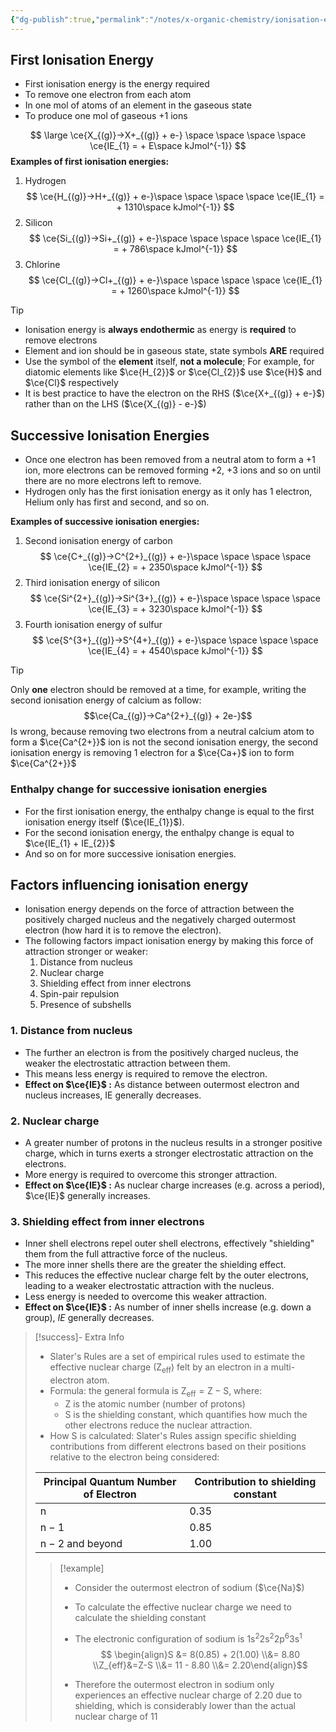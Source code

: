 ```yaml
---
{"dg-publish":true,"permalink":"/notes/x-organic-chemistry/ionisation-energy/"}
---
```


## First Ionisation Energy
- First ionisation energy is the energy required
- To remove one electron from each atom
- In one mol of atoms of an element in the gaseous state
- To produce one mol of gaseous +1 ions

$$
\large
\ce{X_{(g)}->X+_{(g)} + e-} \space \space \space \space \ce{IE_{1} = + E\space kJmol^{-1}}
$$
**Examples of first ionisation energies:**
1. Hydrogen
$$
\ce{H_{(g)}->H+_{(g)} + e-}\space \space \space \space \ce{IE_{1}  = + 1310\space kJmol^{-1}}
$$
2. Silicon 
$$
\ce{Si_{(g)}->Si+_{(g)} + e-}\space \space \space \space \ce{IE_{1}  = + 786\space kJmol^{-1}}
$$
3. Chlorine 
$$
\ce{Cl_{(g)}->Cl+_{(g)} + e-}\space \space \space \space \ce{IE_{1}  = + 1260\space kJmol^{-1}}
$$
> [!tip]
> - Ionisation energy is **always endothermic** as energy is **required** to remove electrons
> - Element and ion should be in gaseous state, state symbols **ARE** required
> - Use the symbol of the **element** itself, **not a molecule**; For example, for diatomic elements like $\ce{H_{2}}$ or $\ce{Cl_{2}}$ use $\ce{H}$ and $\ce{Cl}$ respectively
> - It is best practice to have the electron on the $\mathrm{RHS}$ ($\ce{X+_{(g)} + e-}$) rather than on the $\mathrm{LHS}$ ($\ce{X_{(g)} - e-}$)


## Successive Ionisation Energies
- Once one electron has been removed from a neutral atom to form a +1 ion, more electrons can be removed forming +2, +3 ions and so on until there are no more electrons left to remove.
- Hydrogen only has the first ionisation energy as it only has 1 electron, Helium only has first and second, and so on.

**Examples of successive ionisation energies:**
1. Second ionisation energy of carbon
$$
\ce{C+_{(g)}->C^{2+}_{(g)} + e-}\space \space \space \space \ce{IE_{2}  = + 2350\space kJmol^{-1}}
$$
2. Third ionisation energy of silicon
$$
\ce{Si^{2+}_{(g)}->Si^{3+}_{(g)} + e-}\space \space \space \space \ce{IE_{3}  = + 3230\space kJmol^{-1}}
$$
3. Fourth ionisation energy of sulfur 
$$
\ce{S^{3+}_{(g)}->S^{4+}_{(g)} + e-}\space \space \space \space \ce{IE_{4}  = + 4540\space kJmol^{-1}}
$$
>[!tip]
>Only **one** electron should be removed at a time, for example, writing the second ionisation energy of calcium as follow:
>$$\ce{Ca_{(g)}->Ca^{2+}_{(g)} + 2e-}$$
> Is wrong, because removing two electrons from a neutral calcium atom to form a $\ce{Ca^{2+}}$ ion is not the second ionisation energy, the second ionisation energy is removing 1 electron for a $\ce{Ca+}$ ion to form $\ce{Ca^{2+}}$


### Enthalpy change for successive ionisation energies
- For the first ionisation energy, the enthalpy change is equal to the first ionisation energy itself ($\ce{IE_{1}}$).
- For the second ionisation energy, the enthalpy change is equal to $\ce{IE_{1} + IE_{2}}$
- And so on for more successive ionisation energies.


## Factors influencing ionisation energy
- Ionisation energy depends on the force of attraction between the positively charged nucleus and the negatively charged outermost electron (how hard it is to remove the electron).
- The following factors impact ionisation energy by making this force of attraction stronger or weaker:
	1. Distance from nucleus
	2. Nuclear charge
	3. Shielding effect from inner electrons
	4. Spin-pair repulsion
	5. Presence of subshells

### 1. Distance from nucleus 
- The further an electron is from the positively charged nucleus, the weaker the electrostatic attraction between them. 
- This means less energy is required to remove the electron.
- **Effect on $\ce{IE}$ :** As distance between outermost electron and nucleus increases, $\mathrm{IE}$ generally decreases.
### 2. Nuclear charge
- A greater number of protons in the nucleus results in a stronger positive charge, which in turns exerts a stronger electrostatic attraction on the electrons. 
- More energy is required to overcome this stronger attraction.
- **Effect on $\ce{IE}$ :** As nuclear charge increases (e.g. across a period), $\ce{IE}$ generally increases.

### 3. Shielding effect from inner electrons 
- Inner shell electrons repel outer shell electrons, effectively "shielding" them from the full attractive force of the nucleus.
- The more inner shells there are the greater the shielding effect. 
- This reduces the effective nuclear charge felt by the outer electrons, leading to a weaker electrostatic attraction with the nucleus.
- Less energy is needed to overcome this weaker attraction.
- **Effect on $\ce{IE}$ :** As number of inner shells increase (e.g. down a group), $IE$ generally decreases.

> [!success]- Extra Info
> - Slater's Rules are a set of empirical rules used to estimate the effective nuclear charge ($\mathrm{Z_{eff}}$) felt by an electron in a multi-electron atom.
> - Formula: the general formula is $\mathrm{Z_{eff}= Z-S}$, where:
> 	- $\mathrm{Z}$ is the atomic number (number of protons)
> 	- $\mathrm{S}$ is the shielding constant, which quantifies how much the other electrons reduce the nuclear attraction.
> - How $\mathrm{S}$ is calculated: Slater's Rules assign specific shielding contributions from different electrons based on their positions relative to the electron being considered:
> 
> | Principal Quantum Number of Electron | Contribution to shielding constant |
> | ------------------------------------ | ---------------------------------- |
>| $\mathrm{n}$                         | 0.35                               |
>| $\mathrm{n-1}$                       | 0.85                               |
>| $\mathrm{n-2}$ and beyond            | 1.00                               |
> >[!example] 
> >- Consider the outermost electron of sodium ($\ce{Na}$)
> >- To calculate the effective nuclear charge we need to calculate the shielding constant
> >- The electronic configuration of sodium is $\mathrm{1s^{2}2s^{2}2p^{6}3s^1}$
> > $$ \begin{align}S &= 8(0.85) + 2(1.00) \\&= 8.80 \\Z_{eff}&=Z-S \\&= 11 - 8.80 \\&= 2.20\end{align}$$
>>
>>- Therefore the outermost electron in sodium only experiences an effective nuclear charge of 2.20 due to shielding, which is considerably lower than the actual nuclear charge of 11

